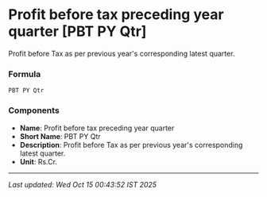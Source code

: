 # Profit before tax preceding year quarter [PBT PY Qtr]
Profit before Tax as per previous year's corresponding latest quarter.

### Formula
```text
PBT PY Qtr
```


### Components
- **Name**: Profit before tax preceding year quarter
- **Short Name**: PBT PY Qtr
- **Description**: Profit before Tax as per previous year's corresponding latest quarter.
- **Unit**: Rs.Cr.

---
*Last updated: Wed Oct 15 00:43:52 IST 2025*
